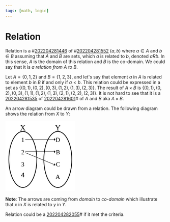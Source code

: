 ```yaml
---
tags: [math, logic]
---
```


# Relation

Relation is a #[202204281446](202204281446.md) of #[202204281552](202204281552.md) $(a, b)$ where $a \in A$
and $b \in B$ assuming that $A$ and $B$ are sets, which $a$ is related to $b$,
denoted $a R b$. In this sense, $A$ is the domain of this relation and $B$ is
the co-domain. We could say that it is *a relation from A to B*.

Let $A = \{0, 1, 2\}$ and $B = \{1, 2, 3\}$, and let's say that element $a$ in
$A$ is related to element $b$ in $B$ if and only if $a < b$. This relation could
be expressed in a set as $\{(0, 1), (0, 2), (0, 3), (1, 2), (1, 3), (2, 3)\}$.
The result of $A \times B$ is $\{(0, 1), (0, 2), (0, 3), (1, 1), (1, 2), (1, 3),
(2, 1), (2, 2), (2, 3)\}$. It is not hard to see that it is a [202204281535](202204281535.md)
of [202204281601](202204281601.md)# of $A$ and $B$ aka $A \times B$.

An arrow diagram could be drawn from a relation. The following diagram shows the
relation from $X$ to $Y$:

![arrow-diagram](pic/arrow-diagram.png)

**Note**: The arrows are coming from *domain* to *co-domain* which illustrate
that $x$ in $X$ is related to $y$ in $Y$.

Relation could be a [202204282055](202204282055.md)# if it met the criteria.
